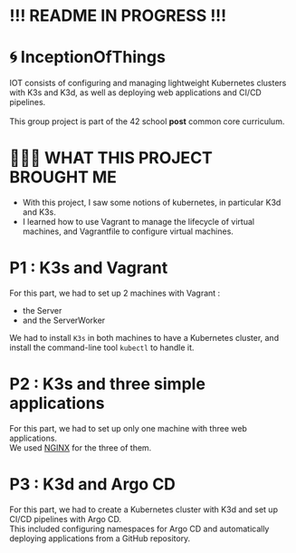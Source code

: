 # !!! README IN PROGRESS !!! #

# 🌀 InceptionOfThings

IOT consists of configuring and managing lightweight Kubernetes clusters with K3s and K3d, as well as deploying web applications and CI/CD pipelines. <br/> <br/>
This group project is part of the 42 school **post** common core curriculum.

# 👩🏻‍🏫 WHAT THIS PROJECT BROUGHT ME
- With this project, I saw some notions of kubernetes, in particular K3d and K3s.
- I learned how to use Vagrant to manage the lifecycle of virtual machines, and Vagrantfile to configure virtual machines.

# P1 : K3s and Vagrant

For this part, we had to set up 2 machines with Vagrant :
- the Server
- and the ServerWorker <br/>

We had to install `K3s` in both machines to have a Kubernetes cluster, and install the command-line tool `kubectl` to handle it.

# P2 : K3s and three simple applications

For this part, we had to set up only one machine with three web applications. <br/>
We used [NGINX](https://nginx.org/en/) for the three of them.

# P3 : K3d and Argo CD

For this part, we had to create a Kubernetes cluster with K3d and set up CI/CD pipelines with Argo CD. <br/>
This included configuring namespaces for Argo CD and automatically deploying applications from a GitHub repository.
